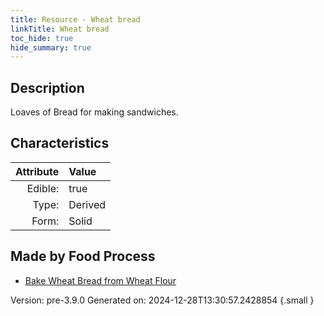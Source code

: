 ```yaml
---
title: Resource - Wheat bread
linkTitle: Wheat bread
toc_hide: true
hide_summary: true
---
```


## Description
Loaves of Bread for making sandwiches. 

## Characteristics

| Attribute      | Value |
|--------:|:------|
|Edible:|true|
|Type:|Derived|
|Form:|Solid|
 



## Made by Food Process

- [Bake Wheat Bread from Wheat Flour](/docs/definitions/food/bake-wheat-bread-from-wheat-flour)

    

Version: pre-3.9.0 Generated on: 2024-12-28T13:30:57.2428854
{.small }
